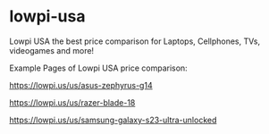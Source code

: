 # lowpi-usa
Lowpi USA the best price comparison for Laptops, Cellphones, TVs, videogames and more!

Example Pages of Lowpi USA price comparison:

https://lowpi.us/us/asus-zephyrus-g14

https://lowpi.us/us/razer-blade-18

https://lowpi.us/us/samsung-galaxy-s23-ultra-unlocked
